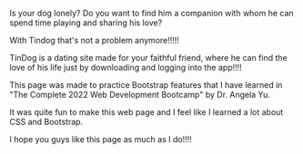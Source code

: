 Is your dog lonely? 
Do you want to find him a companion with whom he can spend time playing and sharing his love?

With Tindog that's not a problem anymore!!!!!

TinDog is a dating site made for your faithful friend, where he can find the love of his life just by downloading and logging into the app!!!!

This page was made to practice Bootstrap features that I have learned in "The Complete 2022 Web Development Bootcamp" by Dr. Angela Yu.

It was quite fun to make this web page and I feel like I learned a lot about CSS and Bootstrap.

I hope you guys like this page as much as I do!!!!


